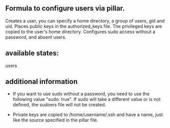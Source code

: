 ## Formula to configure users via pillar.

Creates a user, you can specify a home directory, a group of users, gid and uid.
Places public keys in the authorized_keys file. The privileged keys are copied to the user's home directory.
Сonfigures sudo access without a password, and absent users.

## available states:

users

## additional information

- If you want to use sudo without a password, you need to use the following value "sudo: true".
  If sudo will take a different value or is not defined, the sudoers file will not be created.

- Private keys are copied to /home/username/.ssh  and have a name, just like the source specified in the pillar file.

